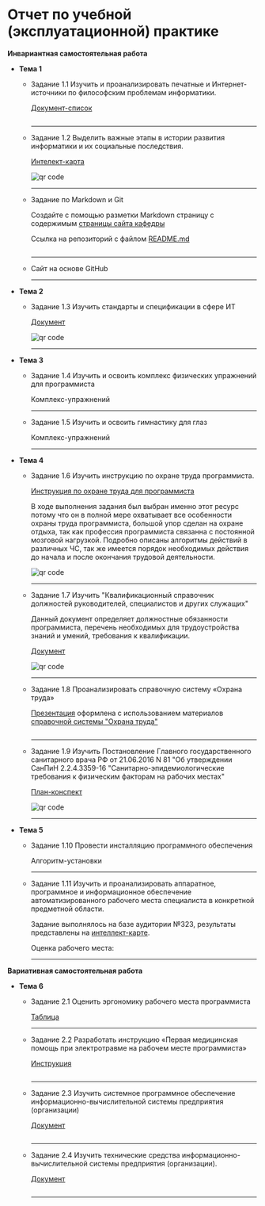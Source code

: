 # Отчет по учебной (эксплуатационной) практике
**Инвариантная самостоятельная работа**

- **Тема 1**

  - Задание 1.1 Изучить и проанализировать печатные и Интернет-источники по философским проблемам информатики.

    [Документ-список](https://github.com/vektoririna/practice_1k_2s/blob/master/1.1%20(1).pdf)

    <img src='https://chart.googleapis.com/chart?cht=qr&chl=https%3A%2F%2Fgithub.com%2Fvektoririna%2Fpractice_1k_2s%2Fblob%2Fmaster%2F1.1.pdf&chs=180x180&choe=UTF-8&chld=L|2' alt=''>

    ---

  - Задание 1.2 Выделить важные этапы в истории развития информатики и их социальные последствия.

    [Интелект-карта](https://github.com/vektoririna/practice_1k_2s/blob/master/%D0%98%D1%81%D1%82%D0%BE%D1%80%D0%B8%D1%8F%20%D0%B8%D0%BD%D1%84%D0%BE%D1%80%D0%BC%D0%B0%D1%82%D0%B8%D0%BA%D0%B8%20%D0%BC%D0%B0%D0%B8%D0%BD%D0%B4%D0%BC%D0%B5%D0%BF.JPG)

    <img src='https://chart.googleapis.com/chart?cht=qr&chl=https%3A%2F%2Fgithub.com%2Fvektoririna%2Fpractice_1k_2s%2Fblob%2Fmaster%2F%25D0%2598%25D1%2581%25D1%2582%25D0%25BE%25D1%2580%25D0%25B8%25D1%258F%2520%25D0%25B8%25D0%25BD%25D1%2584%25D0%25BE%25D1%2580%25D0%25BC%25D0%25B0%25D1%2582%25D0%25B8%25D0%25BA%25D0%25B8%2520%25D0%25BC%25D0%25B0%25D0%25B8%25D0%25BD%25D0%25B4%25D0%25BC%25D0%25B5%25D0%25BF.JPG&chs=180x180&choe=UTF-8&chld=L|2' rel='nofollow' alt='qr code'>

    ---

  - Задание по Markdown и Git

    Создайте с помощью разметки Markdown страницу с содержимым [страницы сайта кафедры](https://ict.herzen.spb.ru/department/about-us) 

    Ссылка на репозиторий с файлом [README.md](https://github.com/herzenuni/zadanie-po-markdown-i-git-vektoririna/blob/master/README.md)

    <img src='https://chart.googleapis.com/chart?cht=qr&chl=https%3A%2F%2Fgithub.com%2Fherzenuni%2Fzadanie-po-markdown-i-git-vektoririna%2Fblob%2Fmaster%2FREADME.md&chs=180x180&choe=UTF-8&chld=L|2' alt=''>

    ---

  - Сайт на основе GitHub

    ---

- **Тема 2**

  - Задание 1.3 Изучить стандарты и спецификации в сфере ИТ

    [Документ](https://github.com/vektoririna/practice_1k_2s/blob/master/1.3.pdf)
    
    <img src='https://chart.googleapis.com/chart?cht=qr&chl=https%3A%2F%2Fgithub.com%2Fvektoririna%2Fpractice_1k_2s%2Fblob%2Fmaster%2F1.3.pdf&chs=180x180&choe=UTF-8&chld=L|2' alt='qr code'>
    
    ---

- **Тема 3**

  - Задание 1.4 Изучить и освоить комплекс физических упражнений для программиста

    Комплекс-упражнений

    ---

  - Задание 1.5 Изучить и освоить гимнастику для глаз

    Комплекс-упражнений 

    ---

- **Тема 4**

  - Задание 1.6 Изучить инструкцию по охране труда программиста.

    [Инструкция по охране труда для программиста](http://sysot.ru/%D0%B8%D0%BD%D1%81%D1%82%D1%80%D1%83%D0%BA%D1%86%D0%B8%D1%8F-%D0%BF%D0%BE-%D0%BE%D1%85%D1%80%D0%B0%D0%BD%D0%B5-%D1%82%D1%80%D1%83%D0%B4%D0%B0-%D0%B4%D0%BB%D1%8F-%D0%BF%D1%80%D0%BE%D0%B3%D1%80%D0%B0/)

    В ходе выполнения задания был выбран именно этот ресурс потому что он в полной мере охватывает все особенности охраны труда программиста, большой упор сделан на охране отдыха, так как профессия программиста связанна с постоянной мозговой нагрузкой. Подробно описаны алгоритмы действий в различных ЧС, так же имеется порядок необходимых действия до начала и после окончания трудовой деятельности. 

    

    <img src='https://chart.googleapis.com/chart?cht=qr&chl=http%3A%2F%2Fsysot.ru%2F%25D0%25B8%25D0%25BD%25D1%2581%25D1%2582%25D1%2580%25D1%2583%25D0%25BA%25D1%2586%25D0%25B8%25D1%258F-%25D0%25BF%25D0%25BE-%25D0%25BE%25D1%2585%25D1%2580%25D0%25B0%25D0%25BD%25D0%25B5-%25D1%2582%25D1%2580%25D1%2583%25D0%25B4%25D0%25B0-%25D0%25B4%25D0%25BB%25D1%258F-%25D0%25BF%25D1%2580%25D0%25BE%25D0%25B3%25D1%2580%25D0%25B0%2F&chs=180x180&choe=UTF-8&chld=L|2' alt='qr code'>

    ---

  - Задание 1.7 Изучить "Квалификационный справочник должностей руководителей, специалистов и других служащих"

    Данный документ определяет должностные обязанности программиста, перечень необходимых для трудоустройства знаний и умений, требования к квалификации.

    [Документ](http://www.consultant.ru/document/cons_doc_LAW_58804/e14327394d63c4f451508a6f2d1ae0c7d73e9359/)

    <img src='https://chart.googleapis.com/chart?cht=qr&chl=http%3A%2F%2Fwww.consultant.ru%2Fdocument%2Fcons_doc_LAW_58804%2Fe14327394d63c4f451508a6f2d1ae0c7d73e9359%2F&chs=180x180&choe=UTF-8&chld=L|2' alt='qr code'>

    ---

  - Задание 1.8 Проанализировать справочную систему «Охрана труда»

    [Презентация](https://github.com/vektoririna/practice_1k_2s/blob/master/1.8.pdf) оформлена с использованием материалов [справочной системы "Охрана труда"](https://vip.1otruda.ru/)

    <img src='https://chart.googleapis.com/chart?cht=qr&chl=https%3A%2F%2Fgithub.com%2Fvektoririna%2Fpractice_1k_2s%2Fblob%2Fmaster%2F1.8.pdf&chs=180x180&choe=UTF-8&chld=L|2' alt=''>

    ---

  - Задание 1.9 Изучить Постановление Главного государственного санитарного врача РФ от 21.06.2016 N 81 "Об утверждении СанПиН 2.2.4.3359-16 "Санитарно-эпидемиологические требования к физическим факторам на рабочих местах" 

    [План-конспект](https://github.com/vektoririna/practice_1k_2s/blob/master/1.9.pdf)

    <img src='https://chart.googleapis.com/chart?cht=qr&chl=https%3A%2F%2Fgithub.com%2Fvektoririna%2Fpractice_1k_2s%2Fblob%2Fmaster%2F1.9.pdf&chs=180x180&choe=UTF-8&chld=L|2' alt='qr code'>

    ---

- **Тема 5**

  - Задание 1.10 Провести инсталляцию программного обеспечения
  
    Алгоритм-установки
  
    
  
    ---
  
  - Задание 1.11 Изучить и проанализировать аппаратное, программное и информационное обеспечение автоматизированного рабочего места специалиста в конкретной предметной области.
  
    Задание выполнялось на базе аудитории №323, результаты представлены на [интеллект-карте](https://github.com/vektoririna/practice_1k_2s/blob/master/1.11(%D0%BD%D0%B5%20%D0%B3%D0%BE%D1%82%D0%BE%D0%B2).pdf).
  
    Оценка рабочего места: 
  
    ---

**Вариативная самостоятельная работа**

- **Тема 6**

  - Задание 2.1 Оценить эргономику рабочего места программиста

    [Таблица](https://github.com/vektoririna/practice_1k_2s/blob/master/2.1.pdf)

    ---

  - Задание 2.2 Разработать инструкцию «Первая медицинская помощь при электротравме на рабочем месте программиста»

    [Инструкция](https://github.com/vektoririna/practice_1k_2s/blob/master/2.2.pdf) 

    <img src='https://chart.googleapis.com/chart?cht=qr&chl=https%3A%2F%2Fgithub.com%2Fvektoririna%2Fpractice_1k_2s%2Fblob%2Fmaster%2F2.2.pdf&chs=180x180&choe=UTF-8&chld=L|2' alt=''>

    ---

  - Задание 2.3 Изучить системное программное обеспечение информационно-вычислительной системы предприятия (организации)

    [Документ](https://github.com/vektoririna/practice_1k_2s/blob/master/2.3.pdf) 

    <img src='https://chart.googleapis.com/chart?cht=qr&chl=https%3A%2F%2Fgithub.com%2Fvektoririna%2Fpractice_1k_2s%2Fblob%2Fmaster%2F2.3.pdf&chs=180x180&choe=UTF-8&chld=L|2' alt=''>

    ---
  
  - Задание 2.4 Изучить технические средства информационно-вычислительной системы предприятия (организации).
  
    [Документ]()
    
    <img src='https://chart.googleapis.com/chart?cht=qr&chl=https%3A%2F%2Fgithub.com%2Fvektoririna%2Fpractice_1k_2s%2Fblob%2Fmaster%2F2.4.pdf&chs=180x180&choe=UTF-8&chld=L|2' alt=''>
    
    ---

